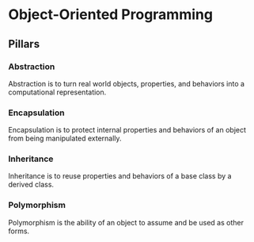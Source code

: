 # Object-Oriented Programming

## Pillars

### Abstraction

Abstraction is to turn real world objects, properties, and behaviors into a computational representation.

### Encapsulation

Encapsulation is to protect internal properties and behaviors of an object from being manipulated externally.

### Inheritance

Inheritance is to reuse properties and behaviors of a base class by a derived class.

### Polymorphism

Polymorphism is the ability of an object to assume and be used as other forms.
